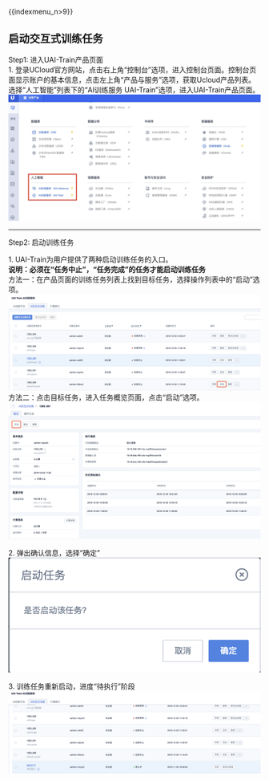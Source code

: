 {{indexmenu_n>9}}

## 启动交互式训练任务

Step1: 进入UAI-Train产品页面  
1\.
登录UCloud官方网站，点击右上角“控制台”选项，进入控制台页面。控制台页面显示账户的基本信息，点击左上角“产品与服务”选项，获取Ucloud产品列表。选择“人工智能”列表下的“AI训练服务
UAI-Train”选项，进入UAI-Train产品页面。  
![](/images/set-up/how-to-use/ai产品.jpg)

-----

Step2: 启动训练任务

1\. UAI-Train为用户提供了两种启动训练任务的入口。  
**说明：必须在“任务中止”，“任务完成”的任务才能启动训练任务**  
方法一：在产品页面的训练任务列表上找到目标任务，选择操作列表中的“启动”选项。  
![](/images/use/startinterjob0.png)  
方法二：点击目标任务，进入任务概览页面，点击“启动”选项。  
![](/images/use/startinterjob1.png)

2\. 弹出确认信息，选择“确定”  
![](/images/use/startinterjob2.png)

3\. 训练任务重新启动，进度“待执行”阶段  
![](/images/use/stopinterjob3.png)
